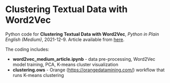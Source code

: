 # Clustering Textual Data with Word2Vec
Python code for **Clustering Textual Data with Word2Vec**, *Python in Plain English (Medium)*, 2021-12-9.
Article available from [here](https://python.plainenglish.io/clustering-textual-data-with-word2vec-866dafbd213f).


The coding includes:
* **word2vec_medium_article.ipynb** - data pre-processing, Word2Vec model training, PCA, K-means cluster visualization
* **clustering.ows** - Orange (https://orangedatamining.com/) workflow that runs K-means clustering
